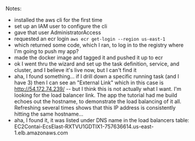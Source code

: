 Notes:

* installed the aws cli for the first time
* set up an IAM user to configure the cli
* gave that user AdministratorAccess
* requested an ecr login
  `aws ecr get-login --region us-east-1 `
* which returned some code, which I ran, to log in to the registry where I'm going to push my app?
* made the docker image and tagged it and pushed it up to ecr
* ok I went thru the wizard and set up the task definition, service, and cluster, and I believe it's live now, but I can't find it
* aha, I found something... if I drill down a specific running task (and I have 3) then I can see an "External Link" which in this case is <http://54.172.74.239/> -- but I think this is not actually what I want. I'm looking for the load balancer link. The app the tutorial had me build echoes out the hostname, to demonstrate the load balancing of it all. Refreshing several times shows that this IP address is consistently hitting the same hostname...
* aha, I found it, it was listed under DNS name in the load balancers table: EC2Contai-EcsElast-RXTVU1GDTIX1-757636614.us-east-1.elb.amazonaws.com
